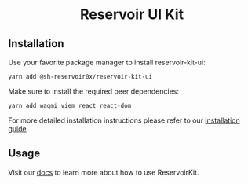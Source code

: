 <h1 align="center">Reservoir UI Kit</h1>

## Installation

Use your favorite package manager to install reservoir-kit-ui:

`yarn add @sh-reservoir0x/reservoir-kit-ui`

Make sure to install the required peer dependencies:

`yarn add wagmi viem react react-dom`

For more detailed installation instructions please refer to our [installation guide](https://docs.reservoir.tools/reference/installing-reservoirkit).

## Usage

Visit our [docs](https://docs.reservoir.tools/reference/reservoirkit) to learn more about how to use ReservoirKit.

